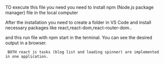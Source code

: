 TO execute this file you need you need to install npm (Node.js package manager) file in the local computer

After the installation you need to create a folder in VS Code and install necessary packages like react,react-dom,react-router-dom..

and this run file with npm start in the terminal. You can see the desired output in a browser.

     BOTH react js tasks (blog list and loading spinner) are implemented in one application.
